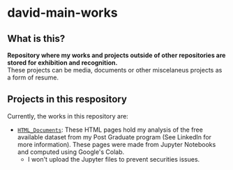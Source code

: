 # david-main-works
## What is this?
**Repository where my works and projects outside of other repositories are stored for exhibition and recognition.**   
These projects can be media, documents or other miscelaneus projects as a form of resume.


## Projects in this respository
Currently, the works in this repository are:
- [`HTML_Documents`](HTML_Documents/Simple_Index.html): These HTML pages hold my analysis of the free available dataset from my Post Graduate program (See LinkedIn for more information). These pages were made from Jupyter Notebooks and computed using Google's Colab.
  - I won't upload the Jupyter files to prevent securities issues.
